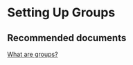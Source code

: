 <properties
	pageTitle="Setting Up Groups"
	description="Setting Up Groups"
	service="microsoft.intune"
	resource="intune"
	authors="mackie1604"
	displayOrder=""
	selfHelpType="generic"
	supportTopicIds="32568696"
	resourceTags=""
	productPesIds="15584"
	cloudEnvironments="public"
	articleId="b2774cab-a48b-44be-af1d-b0f898a25807"
	ownershipId="IntuneCxP_Intune"
/>

# Setting Up Groups

## **Recommended documents**

[What are groups?](https://docs.microsoft.com/intune-education/what-are-groups)<br>


